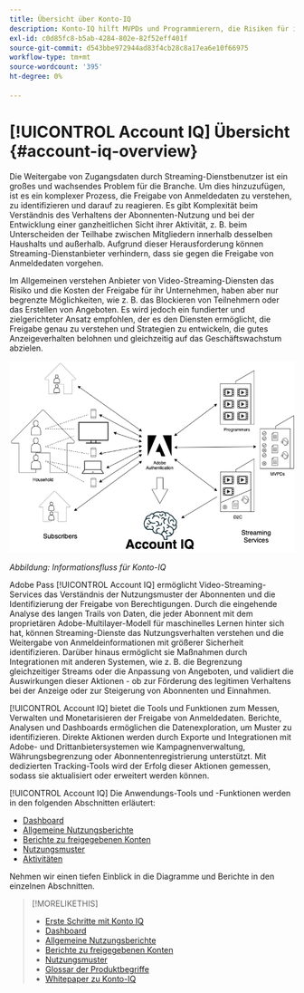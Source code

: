 ```yaml
---
title: Übersicht über Konto-IQ
description: Konto-IQ hilft MVPDs und Programmierern, die Risiken für ihren Umsatz und Geschäftsbetrieb zu verstehen und die wirksamsten Maßnahmen zu bestimmen, um die Auswirkungen von Anmeldebetrug zu mildern.
exl-id: c0d85fc8-b5ab-4284-802e-82f52eff401f
source-git-commit: d543bbe972944ad83f4cb28c8a17ea6e10f66975
workflow-type: tm+mt
source-wordcount: '395'
ht-degree: 0%

---
```


# [!UICONTROL Account IQ] Übersicht {#account-iq-overview}

Die Weitergabe von Zugangsdaten durch Streaming-Dienstbenutzer ist ein großes und wachsendes Problem für die Branche. Um dies hinzuzufügen, ist es ein komplexer Prozess, die Freigabe von Anmeldedaten zu verstehen, zu identifizieren und darauf zu reagieren. Es gibt Komplexität beim Verständnis des Verhaltens der Abonnenten-Nutzung und bei der Entwicklung einer ganzheitlichen Sicht ihrer Aktivität, z. B. beim Unterscheiden der Teilhabe zwischen Mitgliedern innerhalb desselben Haushalts und außerhalb. Aufgrund dieser Herausforderung können Streaming-Dienstanbieter verhindern, dass sie gegen die Freigabe von Anmeldedaten vorgehen.


<div class "preview">
Im Allgemeinen verstehen Anbieter von Video-Streaming-Diensten das Risiko und die Kosten der Freigabe für ihr Unternehmen, haben aber nur begrenzte Möglichkeiten, wie z. B. das Blockieren von Teilnehmern oder das Erstellen von Angeboten. Es wird jedoch ein fundierter und zielgerichteter Ansatz empfohlen, der es den Diensten ermöglicht, die Freigabe genau zu verstehen und Strategien zu entwickeln, die gutes Anzeigeverhalten belohnen und gleichzeitig auf das Geschäftswachstum abzielen. </span>

![Flussdiagramm für Konto-IQ](assets/aiq-intro.png)

*Abbildung: Informationsfluss für Konto-IQ*

Adobe Pass [!UICONTROL Account IQ] ermöglicht Video-Streaming-Services das Verständnis der Nutzungsmuster der Abonnenten und die Identifizierung der Freigabe von Berechtigungen. Durch die eingehende Analyse des langen Trails von Daten, die jeder Abonnent mit dem proprietären Adobe-Multilayer-Modell für maschinelles Lernen hinter sich hat, können Streaming-Dienste das Nutzungsverhalten verstehen und die Weitergabe von Anmeldeinformationen mit größerer Sicherheit identifizieren. Darüber hinaus ermöglicht sie Maßnahmen durch Integrationen mit anderen Systemen, wie z. B. die Begrenzung gleichzeitiger Streams oder die Anpassung von Angeboten, und validiert die Auswirkungen dieser Aktionen - ob zur Förderung des legitimen Verhaltens bei der Anzeige oder zur Steigerung von Abonnenten und Einnahmen.

[!UICONTROL Account IQ] bietet die Tools und Funktionen zum Messen, Verwalten und Monetarisieren der Freigabe von Anmeldedaten. Berichte, Analysen und Dashboards ermöglichen die Datenexploration, um Muster zu identifizieren. Direkte Aktionen werden durch Exporte und Integrationen mit Adobe- und Drittanbietersystemen wie Kampagnenverwaltung, Währungsbegrenzung oder Abonnentenregistrierung unterstützt. Mit dedizierten Tracking-Tools wird der Erfolg dieser Aktionen gemessen, sodass sie aktualisiert oder erweitert werden können.

[!UICONTROL Account IQ] Die Anwendungs-Tools und -Funktionen werden in den folgenden Abschnitten erläutert:

* [Dashboard](/help/accountiq/dashboard.md)
* [Allgemeine Nutzungsberichte](/help/accountiq/general-usage-reports.md)
* [Berichte zu freigegebenen Konten](/help/accountiq/shared-acc-reports.md)
* [Nutzungsmuster](/help/accountiq/usage-patterns.md)
* [Aktivitäten](/help/accountiq/operations.md)

Nehmen wir einen tiefen Einblick in die Diagramme und Berichte in den einzelnen Abschnitten.

>[!MORELIKETHIS]
>
>* [Erste Schritte mit Konto IQ](/help/accountiq/get-started.md)
>* [Dashboard](/help/accountiq/dashboard.md)
>* [Allgemeine Nutzungsberichte](/help/accountiq/general-usage-reports.md)
>* [Berichte zu freigegebenen Konten](/help/accountiq/shared-acc-reports.md)
>* [Nutzungsmuster](/help/accountiq/usage-patterns.md)
>* [Glossar der Produktbegriffe](/help/accountiq/product-concepts.md)
>* [Whitepaper zu Konto-IQ](https://www.adobe.com/content/dam/dx/us/en/products/primetime/resources/primetime-account-iq-whitepaper.pdf)

<!-- Credential sharing is rampant and prevalent among subscribers in the video streaming industry. To add to it, understanding, identifying, and acting on password sharing is a complex process. There is complexity involved in understanding the subscriber usage behavior and developing a holistic view of viewer activity—for example, distinguishing sharing among members within the same household and outside. Due to this challenge, streaming service providers have inhibitions in acting against password sharing.

Generally, video streaming service providers consider password sharing as fatal for business and act strongly against it, by blocking the sharers. However, it is advised to follow a holistic approach that enables them to understand sharing accurately and adopt strategies to reward good viewing behavior and target business growth simultaneously.

![Account IQ flow diagram](assets/aiq-intro.png)

*Figure: Account IQ information flow*

Adobe Pass Account IQ enables video streaming services understand the subscriber usage patterns and identify password sharing by analyzing usage behavior. Moreover, it validates the impact of applying actions to encourage legitimate viewing behavior while maximizing business ROI, eventually growing subscribers and revenue.

By deeply analyzing the long, winding trail of data left behind by each subscriber using Adobe's proprietary multi-layer machine learning model, customers can understand usage behavior and identify password sharing with a greater degree of certainty, use the insights to validate the impact of applying actions to encourage legitimate viewing behavior while maximizing business growth, eventually act on password sharing using validated tactics to improve viewer experience, growing subscribers and revenue (for e.g. converting sharers to paid subscribers, managing ad loads based on sharing behavior, rewarding good behavior with better viewer experience).

Account IQ is helps you understand usage patterns and identify password sharing by leveraging the Adobe Pass Authentication  solution that processes a huge volume of TV Everywhere transactions. A proprietary multi-layer machine learning model trained by this real-world TVE data accurately characterizes usage patterns and helps video streaming services understand usage patterns and identify password sharing at an individual account level. Based on Adobe's customer experience management solutions, Account IQ enables video streaming services to effectively use their audience data to create actionable sharing profiles as well powers integrations with other Adobe Digital Experience and 3rd party solutions—for example, Adobe Pass Concurrency Monitoring or Adobe Analytics—to enable understanding usage patterns, identify and act upon password sharing.


<!-- The widespread availability of video content and streaming services bring with it problem of account sharing; eventually leading to the loss of revenue by content providers. Account IQ helps TV Everywhere and VOD (video on demand) providers understand the risks to their revenue and business operations, and determine the most effective actions to take to mitigate the impacts of credential fraud. It helps these media companies (MVPDs, Programmers, and VOD providers) manage and uncover the instances of password sharing with a high level of confidence, enabling them deliver better business outcomes and provide better viewing experiences for subscribers.

To help media companies better understand the password sharing within their businesses, Adobe Pass Account IQ determines **Password Sharing Risk Index** that rates every subscriber on their likelihood of sharing account credentials for subscription passwords, from very low to very high. Based on these calculations and the resulting indices, analytics are performed and visuals are generated for better understanding and interpretation of the account sharing behavior. Account IQ is a hosted web application, which you can access using your browser.

Account IQ assigns sharing scores to different subscriber accounts, so that the content providers (media companies, programmers, MVPDs, and VOD providers) can take informed decisions about subscriber accounts and check the illicit sharing.

Passwords are the main methods for viewers to authenticate, and there is a misconception that credential sharing is allowed. This idea makes illicit password sharing a common practice; necessitating the need for media companies to educate their viewers about permissible sharing and prevent illicit sharing.-->
